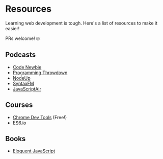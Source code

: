 # Resources

Learning web development is tough. Here's a list of resources to make it easier!

PRs welcome! 🤓

## Podcasts

- [Code Newbie](https://www.codenewbie.org/)
- [Programming Throwdown](http://www.programmingthrowdown.com/)
- [NodeUp](http://nodeup.com/)
- [SyntaxFM](https://syntax.fm/)
- [JavaScriptAir](https://javascriptair.com/)

## Courses

- [Chrome Dev Tools](http://discover-devtools.codeschool.com/) (Free!)
- [ES6.io](http://discover-devtools.codeschool.com/)

## Books

- [Eloquent JavaScript](http://eloquentjavascript.net/)
